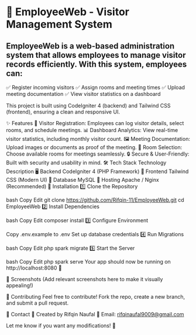 # 🏢 EmployeeWeb - Visitor Management System
## EmployeeWeb is a web-based administration system that allows employees to manage visitor records efficiently. With this system, employees can:

✅ Register incoming visitors
✅ Assign rooms and meeting times
✅ Upload meeting documentation
✅ View visitor statistics on a dashboard

This project is built using CodeIgniter 4 (backend) and Tailwind CSS (frontend), ensuring a clean and responsive UI.

✨ Features
📌 Visitor Registration: Employees can log visitor details, select rooms, and schedule meetings.
📊 Dashboard Analytics: View real-time visitor statistics, including monthly visitor count.
🖼️ Meeting Documentation: Upload images or documents as proof of the meeting.
🏢 Room Selection: Choose available rooms for meetings seamlessly.
🔒 Secure & User-Friendly: Built with security and usability in mind.
🛠️ Tech Stack
Technology	Description
🖥️ Backend	CodeIgniter 4 (PHP Framework)
🎨 Frontend	Tailwind CSS (Modern UI)
📂 Database	MySQL
🚀 Hosting	Apache / Nginx (Recommended)
🚀 Installation
1️⃣ Clone the Repository

bash
Copy
Edit
git clone https://github.com/Rifqin-11/EmployeeWeb.git
cd EmployeeWeb
2️⃣ Install Dependencies

bash
Copy
Edit
composer install
3️⃣ Configure Environment

Copy .env.example to .env
Set up database credentials
4️⃣ Run Migrations

bash
Copy
Edit
php spark migrate
5️⃣ Start the Server

bash
Copy
Edit
php spark serve
Your app should now be running on http://localhost:8080 🎉

📸 Screenshots
(Add relevant screenshots here to make it visually appealing!)

🔗 Contributing
Feel free to contribute! Fork the repo, create a new branch, and submit a pull request.

📧 Contact
👤 Created by Rifqin Naufal
📩 Email: rifqinaufal9009@gmail.com

Let me know if you want any modifications! 🚀
